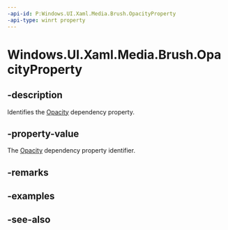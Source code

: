 ```yaml
---
-api-id: P:Windows.UI.Xaml.Media.Brush.OpacityProperty
-api-type: winrt property
---
```


<!-- Property syntax
public Windows.UI.Xaml.DependencyProperty OpacityProperty { get; }
-->

# Windows.UI.Xaml.Media.Brush.OpacityProperty

## -description
Identifies the [Opacity](brush_opacity.md) dependency property.



## -property-value
The [Opacity](brush_opacity.md) dependency property identifier.

## -remarks

## -examples

## -see-also
